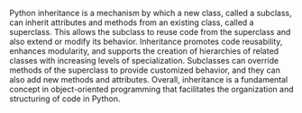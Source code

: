 Python inheritance is a mechanism by which a new class, called a subclass, can inherit attributes and methods from an existing class, called a superclass. This allows the subclass to reuse code from the superclass and also extend or modify its behavior. Inheritance promotes code reusability, enhances modularity, and supports the creation of hierarchies of related classes with increasing levels of specialization. Subclasses can override methods of the superclass to provide customized behavior, and they can also add new methods and attributes. Overall, inheritance is a fundamental concept in object-oriented programming that facilitates the organization and structuring of code in Python.
